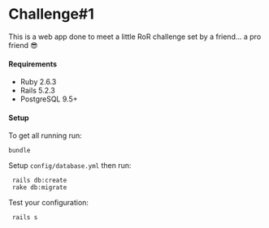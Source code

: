 # Challenge#1

This is a web app done to meet a little RoR challenge set by a friend... a pro friend :sunglasses:

#### Requirements

- Ruby 2.6.3
- Rails 5.2.3
- PostgreSQL 9.5+

#### Setup

To get all running run:
 ```shell
 bundle
 ```

Setup `config/database.yml` then run:
```shell
 rails db:create 
 rake db:migrate
```

Test your configuration:
```shell
 rails s 
```